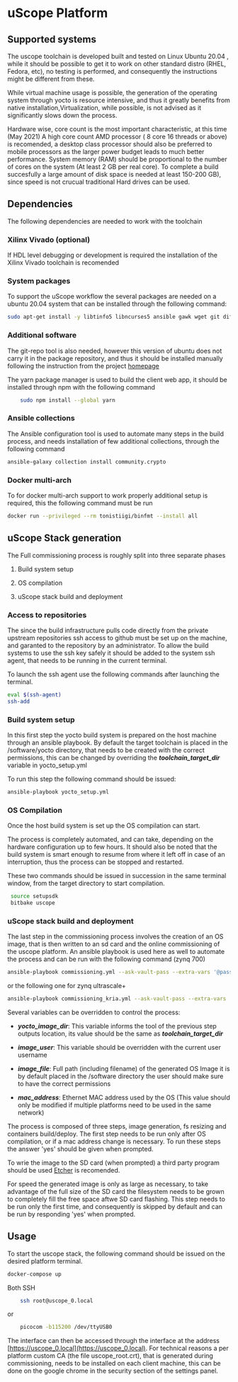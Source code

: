# uScope Platform

## Supported systems

The uscope toolchain is developed built and tested on Linux Ubuntu 20.04 , while it should be possible to get it to work on other standard distro (RHEL, Fedora, etc), no testing is performed, and consequently the instructions might be different from these.

While virtual machine usage is possible, the generation  of the operating system through yocto is resource intensive, and thus it greatly benefits from native installation,Virtualization, while possible, is not advised as it significantly slows down the process.

Hardware wise, core count is the most important characteristic, at this time (May 2021) A high core count AMD processor ( 8 core 16 threads or above) is recomended, a desktop class processor should also be preferred to mobile processors as the larger power budget leads to much better performance. System memory (RAM) should be proportional to the number of cores on the system (At least 2 GB per real core). To complete a build succesfully a large amount of disk space is needed at least 150-200 GB), since speed is not crucual traditional Hard drives can be used.

## Dependencies

The following dependencies are needed to work with the toolchain

### Xilinx Vivado (optional)

If HDL level debugging or development is required the installation of the  Xilinx Vivado toolchain is recomended

### System packages

To support the uScope workflow the several packages are needed on a ubuntu 20.04 system that can be installed through the following command:

```sh
sudo apt-get install -y libtinfo5 libncurses5 ansible gawk wget git diffstat unzip texinfo gcc-multilib build-essential chrpath socat libsdl1.2-dev xterm chrpath u-boot-tools qemu-user-static npm
```

### Additional software

The git-repo tool is also needed, however this version of ubuntu does not carry it in the package repository, and thus it should be installed manually following the 
instruction from the project [homepage](https://gerrit.googlesource.com/git-repo/)

The yarn package manager is used to build the client web app, it should be installed through npm with the following command

```sh
    sudo npm install --global yarn
```

### Ansible collections

The Ansible configuration tool is used to automate many steps in the build process, and needs installation of few additional collections, through the following command

```sh
ansible-galaxy collection install community.crypto
```

### Docker multi-arch

To for docker multi-arch support to work properly additional setup is required, this the following command must be run

```sh
docker run --privileged --rm tonistiigi/binfmt --install all
```

## uScope Stack generation

The Full commissioning process is roughly split into three separate phases

1. Build system setup

2. OS compilation

3. uScope stack build and deployment


### Access to repositories

The since the build infrastructure pulls code directly from the private upstream repositories ssh access to github must be set up on the machine, and garanted to the repository by an administrator. To allow the build systems to use the ssh key safely it should be added to the system ssh agent, that needs to be running in the current terminal.

To launch the ssh agent use the following commands after launching the terminal.

```sh
eval $(ssh-agent)
ssh-add
```

### Build system setup

In this first step the yocto build system is prepared on the host machine through an ansible playbook. By default the target toolchain is placed in the /software/yocto directory, that needs to be created with the correct permissions, this can be changed by overriding the ***toolchain_target_dir*** variable in yocto_setup.yml

To run this step the following command should be issued:

```sh
ansible-playbook yocto_setup.yml
```

### OS Compilation

Once the host build system is set up the OS compilation can start.

The process is completely automated, and can take, depending on the hardware configuration up to few hours. It should also be noted that the build system is smart enough to resume from where it left off in case of an interruption, thus the process can be stopped and restarted.

These two commands should be issued in succession in the same terminal window, from the target directory to start compilation.

```sh
 source setupsdk
 bitbake uscope
```

### uScope stack build and deployment

The last step in the commissioning process involves the creation of an OS image, that is then written to an sd card and the online commissioning of the uscope platform. An ansible playbook is used 
here as well to automate the process and can be run with the following command (zynq 700)

```sh
ansible-playbook commissioning.yml --ask-vault-pass --extra-vars '@passwd.yml'
```

or the following one for zynq ultrascale+

```sh
ansible-playbook commissioning_kria.yml --ask-vault-pass --extra-vars '@passwd.yml'
```
Several variables can be overridden to control the process:

- ***yocto_image_dir***: This variable informs the tool of the previous step outputs location, its value should be the same as ***toolchain_target_dir***

- ***image_user***: This variable should be overridden with the current user username

- ***image_file***: Full path (including filename) of the generated OS Image it is by default placed in the /software directory the user should make sure to have the correct permissions

- ***mac_address***: Ethernet MAC address used by the OS (This value should only be modified if multiple platforms need to be used in the same network)

The process is composed of three steps, image generation, fs resizing and containers build/deploy. The first step needs to be run only after OS compilation, or if a mac address change is necessary. To run these steps the answer 'yes' should be given when prompted.

To wrie the image to the SD card (when prompted) a third party program should be used [Etcher](https://www.balena.io/etcher/) is recomended.

For speed the generated image is only as large as necessary, to take advantage of the full size of the SD card the filesystem needs to be grown to completely fill the free space aftwe SD card flashing. This step needs to be run only the first time, and consequently is skipped by default and can be run by responding 'yes' when prompted.

## Usage

To start the uscope stack, the following command should be issued on the desired platform terminal.

```sh
docker-compose up
```

Both SSH

```sh
    ssh root@uscope_0.local
```

or

```sh
    picocom -b115200 /dev/ttyUSB0
```

The interface can then be accessed through the interface at the address [https://uscope_0.local](https://uscope_0.local). For technical reasons a per platform custom CA (the file uscope_root.crt), that is generated during commissioning, needs to be installed on each client machine, this can be done on the google chrome in the security section of the settings panel.
